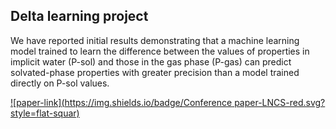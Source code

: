 ## Delta learning project
We have reported initial results demonstrating that a machine learning model trained to learn the difference between the values of properties in implicit water (P-sol) and those in the gas phase (P-gas) can predict solvated-phase properties with greater precision than a model trained directly on P-sol values.

[![paper-link](https://img.shields.io/badge/Conference paper-LNCS-red.svg?style=flat-squar)](https://link.springer.com/chapter/10.1007/978-3-031-72381-0_5)


